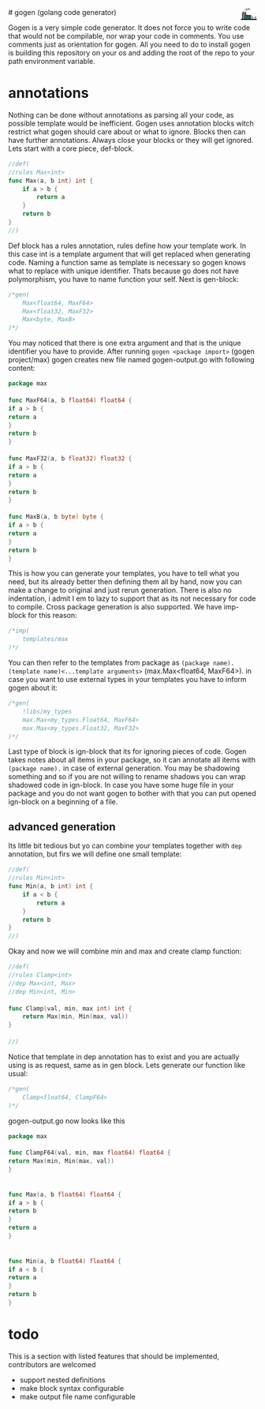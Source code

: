 <img src="assets/logo.png" align="right" />
# gogen (golang code generator)

 Gogen is a very simple code generator. It does not force you to write code that would not be compilable, nor wrap your code in comments. You use comments just as orientation for gogen. All you need to do to install gogen is building this repository on your os and adding the root of the repo to your path environment variable.

# annotations

Nothing can be done without annotations as parsing all your code, as possible template would be inefficient. Gogen uses annotation blocks witch restrict what gogen should care about or what to ignore. Blocks then can have further annotations. Always close your blocks or they will get ignored. Lets start with a core piece, def-block.

```go
//def(
//rules Max<int>
func Max(a, b int) int {
	if a > b {
		return a
	}
	return b
}
//)
```

Def block has a rules annotation, rules define how your template work. In this case int is a template argument that will get replaced when generating code. Naming a function same as template is necessary so gogen knows what to replace with unique identifier. Thats because go does not have polymorphism, you have to name function your self. Next is gen-block:

```go
/*gen(
	Max<float64, MaxF64>
	Max<float32, MaxF32>
	Max<byte, MaxB>
)*/
```
You may noticed that there is one extra argument and that is the unique identifier you have to provide. After running `gogen <package import>` (gogen project/max) gogen creates new file named gogen-output.go with following content:

```go
package max

func MaxF64(a, b float64) float64 {
if a > b {
return a
}
return b
}

func MaxF32(a, b float32) float32 {
if a > b {
return a
}
return b
}

func MaxB(a, b byte) byte {
if a > b {
return a
}
return b
}
```

This is how you can generate your templates, you have to tell what you need, but its already better then defining them all by hand, now you can make a change to original and just rerun generation. There is also no indentation, i admit I em to lazy to support that as its not necessary for code to compile. Cross package generation is also supported. We have imp-block for this reason:

```go
/*imp(
	templates/max
)*/
```

You can then refer to the templates from package as `(package name).(template name)<...template arguments>` (max.Max<float64, MaxF64>). in case you want to use external types in your templates you have to inform gogen about it:

```go
/*gen(
	!libs/my_types
	max.Max<my_types.Float64, MaxF64>
	max.Max<my_types.Float32, MaxF32>
)*/
```

Last type of block is ign-block that its for ignoring pieces of code. Gogen takes notes about all items in your package, so it can annotate all items with `(package name).` in case of external generation. You may be shadowing something and so if you are not willing to rename shadows you can wrap shadowed code in ign-block. In case you have some huge file in your package and you do not want gogen to bother with that you can put opened ign-block on a beginning of a file.

## advanced generation

Its little bit tedious but yo can combine your templates together with `dep` annotation, but firs we will define one small template:

```go
//def(
//rules Min<int>
func Min(a, b int) int {
	if a < b {
		return a
	}
	return b
}
//)
```

Okay and now we will combine min and max and create clamp function:

```go
//def(
//rules Clamp<int>
//dep Max<int, Max>
//dep Min<int, Min>

func Clamp(val, min, max int) int {
	return Max(min, Min(max, val))
}

//)
```

Notice that template in dep annotation has to exist and you are actually using is as request, same as in gen block. Lets generate our function like usual:

```go
/*gen(
	Clamp<float64, ClampF64>
)*/
```

gogen-output.go now looks like this

```go
package max

func ClampF64(val, min, max float64) float64 {
return Max(min, Min(max, val))
}


func Max(a, b float64) float64 {
if a > b {
return b
}
return a
}


func Min(a, b float64) float64 {
if a < b {
return a
}
return b
}
```
# todo

This is a section with listed features that should be implemented, contributors are welcomed
* support nested definitions
* make block syntax configurable
* make output file name configurable





